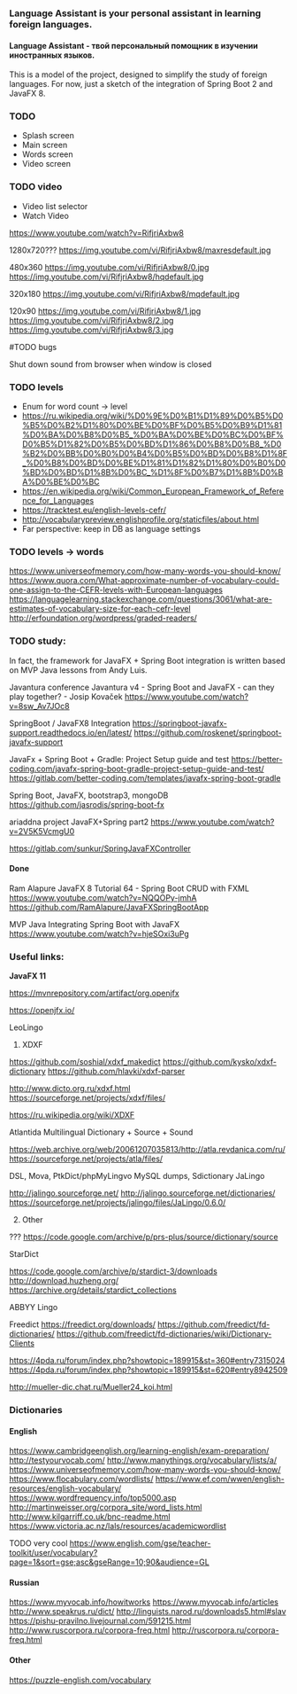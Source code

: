 ### Language Assistant is your personal assistant in learning foreign languages.

#### Language Assistant - твой персональный помощник в изучении иностранных языков.  

This is a model of the project, designed to simplify the study of foreign languages. For now, just a sketch of the integration of Spring Boot 2 and JavaFX 8.


### TODO

* Splash screen
* Main screen
* Words screen
* Video screen

### TODO video

* Video list selector
* Watch Video

https://www.youtube.com/watch?v=RifjriAxbw8

1280x720???
https://img.youtube.com/vi/RifjriAxbw8/maxresdefault.jpg

480x360
https://img.youtube.com/vi/RifjriAxbw8/0.jpg
https://img.youtube.com/vi/RifjriAxbw8/hqdefault.jpg

320x180
https://img.youtube.com/vi/RifjriAxbw8/mqdefault.jpg

120x90
https://img.youtube.com/vi/RifjriAxbw8/1.jpg
https://img.youtube.com/vi/RifjriAxbw8/2.jpg
https://img.youtube.com/vi/RifjriAxbw8/3.jpg

#TODO bugs

Shut down sound from browser when window is closed



### TODO levels

* Enum for word count -> level
* https://ru.wikipedia.org/wiki/%D0%9E%D0%B1%D1%89%D0%B5%D0%B5%D0%B2%D1%80%D0%BE%D0%BF%D0%B5%D0%B9%D1%81%D0%BA%D0%B8%D0%B5_%D0%BA%D0%BE%D0%BC%D0%BF%D0%B5%D1%82%D0%B5%D0%BD%D1%86%D0%B8%D0%B8_%D0%B2%D0%BB%D0%B0%D0%B4%D0%B5%D0%BD%D0%B8%D1%8F_%D0%B8%D0%BD%D0%BE%D1%81%D1%82%D1%80%D0%B0%D0%BD%D0%BD%D1%8B%D0%BC_%D1%8F%D0%B7%D1%8B%D0%BA%D0%BE%D0%BC
* https://en.wikipedia.org/wiki/Common_European_Framework_of_Reference_for_Languages
* https://tracktest.eu/english-levels-cefr/
* http://vocabularypreview.englishprofile.org/staticfiles/about.html
* Far perspective: keep in DB as language settings

### TODO levels -> words

https://www.universeofmemory.com/how-many-words-you-should-know/
https://www.quora.com/What-approximate-number-of-vocabulary-could-one-assign-to-the-CEFR-levels-with-European-languages
https://languagelearning.stackexchange.com/questions/3061/what-are-estimates-of-vocabulary-size-for-each-cefr-level
http://erfoundation.org/wordpress/graded-readers/




### TODO study:

In fact, the framework for JavaFX + Spring Boot integration is written based on MVP Java lessons from Andy Luis.


Javantura conference
Javantura v4 - Spring Boot and JavaFX - can they play together? - Josip Kovaček
https://www.youtube.com/watch?v=8sw_Av7JOc8



SpringBoot / JavaFX8 Integration
https://springboot-javafx-support.readthedocs.io/en/latest/
https://github.com/roskenet/springboot-javafx-support



JavaFx + Spring Boot + Gradle: Project Setup guide and test
https://better-coding.com/javafx-spring-boot-gradle-project-setup-guide-and-test/
https://gitlab.com/better-coding.com/templates/javafx-spring-boot-gradle


Spring Boot, JavaFX, bootstrap3, mongoDB
https://github.com/jasrodis/spring-boot-fx

ariaddna project
JavaFX+Spring part2
https://www.youtube.com/watch?v=2V5K5VcmgU0

https://gitlab.com/sunkur/SpringJavaFXController

#### Done

Ram Alapure
JavaFX 8 Tutorial 64 - Spring Boot CRUD with FXML
https://www.youtube.com/watch?v=NQQOPy-jmhA
https://github.com/RamAlapure/JavaFXSpringBootApp

MVP Java
Integrating Spring Boot with JavaFX
https://www.youtube.com/watch?v=hjeSOxi3uPg


### Useful links:

**JavaFX 11**

https://mvnrepository.com/artifact/org.openjfx

https://openjfx.io/


LeoLingo


1. XDXF

https://github.com/soshial/xdxf_makedict
https://github.com/kysko/xdxf-dictionary
https://github.com/hlavki/xdxf-parser

http://www.dicto.org.ru/xdxf.html
https://sourceforge.net/projects/xdxf/files/

https://ru.wikipedia.org/wiki/XDXF

Atlantida Multilingual Dictionary + Source + Sound

https://web.archive.org/web/20061207035813/http://atla.revdanica.com/ru/
https://sourceforge.net/projects/atla/files/







DSL, Mova, PtkDict/phpMyLingvo MySQL dumps, Sdictionary
JaLingo

http://jalingo.sourceforge.net/
http://jalingo.sourceforge.net/dictionaries/
https://sourceforge.net/projects/jalingo/files/JaLingo/0.6.0/







2. Other



???
https://code.google.com/archive/p/prs-plus/source/dictionary/source


StarDict

https://code.google.com/archive/p/stardict-3/downloads
http://download.huzheng.org/
https://archive.org/details/stardict_collections


ABBYY Lingo

Freedict
https://freedict.org/downloads/
https://github.com/freedict/fd-dictionaries/
https://github.com/freedict/fd-dictionaries/wiki/Dictionary-Clients


https://4pda.ru/forum/index.php?showtopic=189915&st=360#entry7315024
https://4pda.ru/forum/index.php?showtopic=189915&st=620#entry8942509


http://mueller-dic.chat.ru/Mueller24_koi.html


### Dictionaries

#### English

https://www.cambridgeenglish.org/learning-english/exam-preparation/
http://testyourvocab.com/
http://www.manythings.org/vocabulary/lists/a/
https://www.universeofmemory.com/how-many-words-you-should-know/
https://www.flocabulary.com/wordlists/
https://www.ef.com/wwen/english-resources/english-vocabulary/
https://www.wordfrequency.info/top5000.asp
http://martinweisser.org/corpora_site/word_lists.html
http://www.kilgarriff.co.uk/bnc-readme.html
https://www.victoria.ac.nz/lals/resources/academicwordlist

TODO very cool
https://www.english.com/gse/teacher-toolkit/user/vocabulary?page=1&sort=gse;asc&gseRange=10;90&audience=GL

#### Russian

https://www.myvocab.info/howitworks
https://www.myvocab.info/articles
http://www.speakrus.ru/dict/
http://linguists.narod.ru/downloads5.html#slav
https://pishu-pravilno.livejournal.com/591215.html
http://www.ruscorpora.ru/corpora-freq.html
http://ruscorpora.ru/corpora-freq.html

#### Other

https://puzzle-english.com/vocabulary
